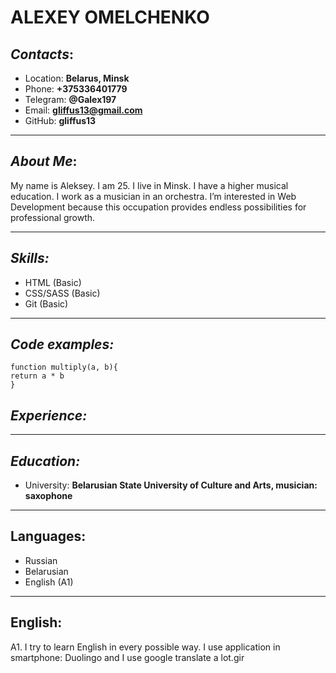 # ALEXEY OMELCHENKO
## *Contacts*:
* Location: **Belarus, Minsk**<br>
* Phone: **+375336401779**<br>
* Telegram: **@Galex197**<br>
* Email: **gliffus13@gmail.com**<br>
* GitHub: **gliffus13**<br>
---
## *About Me*:
My name is Aleksey. I am 25. I live in Minsk. I have a higher musical education. I work as a musician in an orchestra.
I’m interested in Web Development because this occupation provides endless possibilities for professional growth.

---
## *Skills:*
 * HTML (Basic)
 * CSS/SASS (Basic)
 * Git (Basic)

---
## *Code examples:*
```
function multiply(a, b){
return a * b
}​
```
## *Experience:*
---


## *Education:*
* University:  **Belarusian State  University of Culture and Arts, musician: saxophone**

---
## Languages:
* Russian
* Belarusian
* English (A1)

---


## English:
 A1. I try to learn English in every possible way. I use application in smartphone: Duolingo and I use google translate a lot.gir 